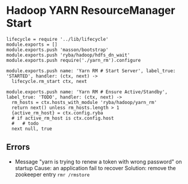 
# Hadoop YARN ResourceManager Start

    lifecycle = require '../lib/lifecycle'
    module.exports = []
    module.exports.push 'masson/bootstrap'
    module.exports.push 'ryba/hadoop/hdfs_dn_wait'
    module.exports.push require('./yarn_rm').configure

    module.exports.push name: 'Yarn RM # Start Server', label_true: 'STARTED', handler: (ctx, next) ->
      lifecycle.rm_start ctx, next

    module.exports.push name: 'Yarn RM # Ensure Active/Standby', label_true: 'TODO', handler: (ctx, next) ->
      rm_hosts = ctx.hosts_with_module 'ryba/hadoop/yarn_rm'
      return next() unless rm_hosts.length > 1 
      {active_rm_host} = ctx.config.ryba
      # if active_rm_host is ctx.config.host
      #   # todo
      next null, true

## Errors

*   Message "yarn is trying to renew a token with wrong password"  on startup
    Cause: an application fail to recover
    Solution: remove the zookeeper entry `rmr /rmstore`

